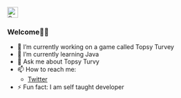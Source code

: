 
[<img src="https://v2.speedtyper.dev/users/JarneDM/badges/averagewpm" alt="SpeedTyper.dev avg wpm" height="25">](https://www.speedtyper.dev/profile/JarneDM) 



### Welcome👨‍💻


- 🔭 I’m currently working on a game called Topsy Turvey
- 🌱 I’m currently learning Java
- 💬 Ask me about Topsy Turvy
- 📫 How to reach me: 
  - [Twitter](https://twitter.com/JarneDM_)
- ⚡ Fun fact: I am self taught developer

